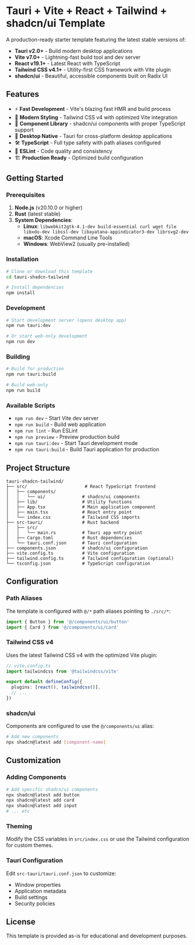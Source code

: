 # Tauri + Vite + React + Tailwind + shadcn/ui Template

A production-ready starter template featuring the latest stable versions of:

- **Tauri v2.0+** - Build modern desktop applications
- **Vite v7.0+** - Lightning-fast build tool and dev server
- **React v19.1+** - Latest React with TypeScript
- **Tailwind CSS v4.1+** - Utility-first CSS framework with Vite plugin
- **shadcn/ui** - Beautiful, accessible components built on Radix UI

## Features

- ⚡ **Fast Development** - Vite's blazing fast HMR and build process
- 🎨 **Modern Styling** - Tailwind CSS v4 with optimized Vite integration
- 🧩 **Component Library** - shadcn/ui components with proper TypeScript support
- 📱 **Desktop Native** - Tauri for cross-platform desktop applications
- 🛠 **TypeScript** - Full type safety with path aliases configured
- 🔧 **ESLint** - Code quality and consistency
- 🏗 **Production Ready** - Optimized build configuration

## Getting Started

### Prerequisites

1. **Node.js** (v20.10.0 or higher)
2. **Rust** (latest stable)
3. **System Dependencies**:
   - **Linux**: `libwebkit2gtk-4.1-dev build-essential curl wget file libxdo-dev libssl-dev libayatana-appindicator3-dev librsvg2-dev`
   - **macOS**: Xcode Command Line Tools
   - **Windows**: WebView2 (usually pre-installed)

### Installation

```bash
# Clone or download this template
cd tauri-shadcn-tailwind

# Install dependencies
npm install
```

### Development

```bash
# Start development server (opens desktop app)
npm run tauri:dev

# Or start web-only development
npm run dev
```

### Building

```bash
# Build for production
npm run tauri:build

# Build web-only
npm run build
```

### Available Scripts

- `npm run dev` - Start Vite dev server
- `npm run build` - Build web application
- `npm run lint` - Run ESLint
- `npm run preview` - Preview production build
- `npm run tauri:dev` - Start Tauri development mode
- `npm run tauri:build` - Build Tauri application for production

## Project Structure

```
tauri-shadcn-tailwind/
├── src/                      # React TypeScript frontend
│   ├── components/
│   │   └── ui/              # shadcn/ui components
│   ├── lib/                 # Utility functions
│   ├── App.tsx              # Main application component
│   ├── main.tsx             # React entry point
│   └── index.css            # Tailwind CSS imports
├── src-tauri/               # Rust backend
│   ├── src/
│   │   └── main.rs          # Tauri app entry point
│   ├── Cargo.toml           # Rust dependencies
│   └── tauri.conf.json      # Tauri configuration
├── components.json          # shadcn/ui configuration
├── vite.config.ts           # Vite configuration
├── tailwind.config.ts       # Tailwind configuration (optional)
└── tsconfig.json            # TypeScript configuration
```

## Configuration

### Path Aliases

The template is configured with `@/*` path aliases pointing to `./src/*`:

```typescript
import { Button } from '@/components/ui/button'
import { Card } from '@/components/ui/card'
```

### Tailwind CSS v4

Uses the latest Tailwind CSS v4 with the optimized Vite plugin:

```typescript
// vite.config.ts
import tailwindcss from '@tailwindcss/vite'

export default defineConfig({
  plugins: [react(), tailwindcss()],
  // ...
})
```

### shadcn/ui

Components are configured to use the `@/components/ui` alias:

```bash
# Add new components
npx shadcn@latest add [component-name]
```

## Customization

### Adding Components

```bash
# Add specific shadcn/ui components
npx shadcn@latest add button
npx shadcn@latest add card
npx shadcn@latest add input
# ... etc
```

### Theming

Modify the CSS variables in `src/index.css` or use the Tailwind configuration for custom themes.

### Tauri Configuration

Edit `src-tauri/tauri.conf.json` to customize:
- Window properties
- Application metadata
- Build settings
- Security policies

## License

This template is provided as-is for educational and development purposes.
